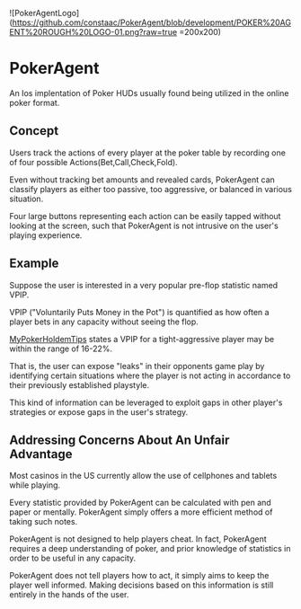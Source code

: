 ![PokerAgentLogo](https://github.com/constaac/PokerAgent/blob/development/POKER%20AGENT%20ROUGH%20LOGO-01.png?raw=true =200x200)

# PokerAgent

An Ios implentation of Poker HUDs usually found being utilized in the online poker format.

## Concept

Users track the actions of every player at the poker table by recording one of four possible Actions(Bet,Call,Check,Fold).

Even without tracking bet amounts and revealed cards, PokerAgent can classify players as either too passive, too aggressive, or balanced in various situation.

Four large buttons representing each action can be easily tapped without looking at the screen, such that PokerAgent is not intrusive on the user's playing experience.

## Example

Suppose the user is interested in a very popular pre-flop statistic named VPIP.

VPIP ("Voluntarily Puts Money in the Pot") is quantified as how often a player bets in any capacity without seeing the flop.

[MyPokerHoldemTips](https://www.myholdempokertips.com/hud-stats-vpip) states a VPIP for a tight-aggressive player may be within the range of 16-22%.

That is, the user can expose "leaks" in their opponents game play by identifying certain situations where the player is not acting in accordance to their previously established playstyle.

This kind of information can be leveraged to exploit gaps in other player's strategies or expose gaps in the user's strategy.

## Addressing Concerns About An Unfair Advantage

Most casinos in the US currently allow the use of cellphones and tablets while playing.

Every statistic provided by PokerAgent can be calculated with pen and paper or mentally. PokerAgent simply offers a more efficient method of taking such notes.

PokerAgent is not designed to help players cheat. In fact, PokerAgent requires a deep understanding of poker, and prior knowledge of statistics in order to be useful in any capacity.

PokerAgent does not tell players how to act, it simply aims to keep the player well informed. Making decisions based on this information is still entirely in the hands of the user.
